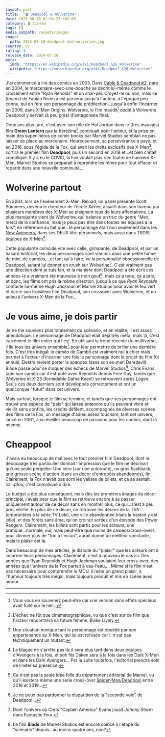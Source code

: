 ```yaml
---
layout: post
title:  "🎬 Deadpool & Wolverine"
date: 2025-08-10 01:34:27 +02:00
category: 🎬 Cinéma
tags: []
media_subpath: /assets/images
image:
  path: 2025-08-10-deadpool-and-wolverine.jpg
country: US
rating: 4
release_date: 2024-07-26
meta:
  imdb: "https://en.wikipedia.org/wiki/Deadpool_%26_Wolverine"
  wikipedia: "https://en.wikipedia.org/wiki/Deadpool_%26_Wolverine"
---
```


J'ai commencé à lire des comics en 2003. Dans [Cable & Deadpool #2](https://marvel.fandom.com/wiki/Cable_%26_Deadpool_Vol_1_2), paru en 2004, le mercenaire-avec-une-bouche se décrit lui-même comme le croisement entre "Ryan Renolds" et un shar-peï. Croyez-le ou non, mais ce _fancast_ de <wiki>Fabian Nicieza</wiki> est parvenu jusqu'à l'acteur, à l'époque peu connu, qui en fera son personnage de prédilection...jusqu'à enfin l'incarner en 2009, dans <wiki>X-Men Origins: Wolverine</wiki>, le film maudit[^1] dédié à Wolverine. Deadpool y servait (à peu près) d'antagoniste final.

Deux ans plus tard, c'est avec son rôle de Hal Jordan dans le (très mauvais) film **Green Lantern** que la bérézina[^2] continuait pour l'acteur, et la prise en main des super-héros de comic books par Marvel Studios semblait ne pas laisser de place au mercenaire. Heureusement, sa persévérance a payé, et en 2016, sous l'égide de la Fox, qui avait les droits exclusifs des X-Men[^3], sortira le premier film **Deadpool**, puis un second en 2018 et...et bien c'était compliqué. Il y a eu le COVID, la Fox voulait plus rien foutre de l'univers X-Men, Marvel Studios se préparait à reprendre les rênes pour tout effacer et repartir dans une nouvelle continuité,...

# Wolverine partout

En 2004, lors de l'évènement <wiki lang="en">X-Men: Reload</wiki>, un panel présente Scott Summers, devenu le directeur de l'école Xavier, assailli dans son bureau par plusieurs membres des X-Men se plaignant tous de leurs affectations. La plus marquante vient de Wolverine, qui balance un truc du genre "Mec, merci de la confiance, mais je peux pas être dans toutes les équipes à la fois", en référence au fait que...le personnage était non seulement dans les [New Avengers](/posts/thunderbolts/), dans ses DEUX titre personnels, mais aussi dans TROIS équipes de X-Men[^4].

Cette popularité coïncide vite avec celle, grimpante, de Deadpool, et par un hasard éditorial, les deux personnages sont vite mis dans une petite tonne de mini, de caméos,...et tant qu'à faire, vu la personnalité obsessionnelle de Deadpool, autant lui donner un crush sur Wolverine[^5]. C'est vraiment pas une direction dont je suis fan, et la manière dont Deadpool a été écrit ces années-là a vraiment été mauvaise à mon gout[^6], mais ça a tenu, ça a pris, et donc, les films ont pris la même direction, jusqu'à ce que _Ryan Reynolds_ contacte lui-même _Hugh Jackman_ et Marvel Studios pour avoir le feu vert et écrire son troisième film Deadpool, son crossover avec Wolverine, et un adieu à l'univers X-Men de la Fox...

# Je vous aime, je dois partir

Je ne me souviens plus totalement du scénario, et en réalité, il est assez anecdotique. Le personnage de Deadpool était déjà très méta, mais là, c'est carrément le film entier qui l'est. En utilisant la trend récente du multiverse, il lie tous les univers ensemble[^7] pour leur permettre de briller une dernière fois. C'est très inégal: le caméo de Gambit est vraiment nul à chier mais permet à l'acteur d'incarner une fois le personnage dont le projet de film fût annulé, Elektra revient porter le spandex (sans son ex-mari Daredevil), Blade passe pour se moquer des échecs de Marvel Studios[^8], Chris Evans tape son caméo car il est pote avec Reynolds depuis <wiki>Free Guy</wiki>, tandis que Wolverine et X-23 (formidable Dafne Keen!) se retrouvent après <wiki page="Logan (film)">Logan</wiki>. Seuls ces deux derniers sont développés correctement et ont un quelconque "futur" dans cet univers.

Mais surtout, lorsque le film se termine, et tandis que ses personnages ont trouvé une espèce de "paix" qui laisse entendre qu'ils peuvent vivre et vieillir sans conflits, les crédits défilent, accompagnés de diverses scènes des films de la Fox, un message d'adieu assez touchant, tant cet univers, lancé en 2001, a su éveiller beaucoup de passions pour les comics, dont la mienne.

# Cheappool

J'avais eu beaucoup de mal avec le tout premier film Deadpool, dont le découpage très particulier donnait l'impression que le film ne décrivait qu'une seule péripétie: Une intro (sur une autoroute), un gros flashback, une grosse scène d'action (dans un décor d'entrepôts abandonnés), fin. Clairement, la Fox n'avait pas sorti les valises de billets, et ça se sentait. Ici...pfou, c'est compliqué à dire.

Le budget a été plus conséquent, mais dès les premières images du décor principal, j'avais peur que le film se retrouve encore à se passer uniquement autour de ce décor sans en montrer plus, ce qui...s'est à peu près vérifié. En plus de ce décor, on retrouve les décors de la TVA (empruntées à la série TV Loki), une ville abandonnée (mais la baston y est jolie), et des forêts sans âme, qu'on croirait sorties d'un épisode des Power Rangers. Clairement, les billets sont partis pour les acteurs, une pratique...normale, oui, mais peut-être que moins de caméos/cross-overs, pour donner plus de "fric à l'écran", aurait donné un meilleur spectacle, mais le plaisir est là.

Dans beaucoup de mes articles, je discute du "plaisir" que les acteurs ont à incarner leurs personnages. Clairement, c'est à nouveau le cas ici. Des années que Ryan Reynolds et Hugh Jackman voulaient leur cross-over, des années que l'univers de la Fox partait à vau-l'eau,... Même si le film n'est pas nécessaire pour comprendre le MCU, il reste un grand plaisir, à l'humour toujours très inégal, mais toujours produit et mis en scène avec amour.

***
[^1]: Vous vous en souvenez peut-être car une version sans effets spéciaux avait fuité sur le net...
[^2]: L'échec ne fût que cinématographique, vu que c'est sur ce film que l'acteur rencontrera sa future femme, Blake Lively.
[^3]: Une situation ironique tant le personnage est obsédé par son appartenance au X-Men, qui lui est refusée car il n'est pas techniquement un mutant.
[^4]: La blague ne s'arrête pas là: il sera plus tard dans deux équipes d'Avengers à la fois, et son fils Daken sera à la fois dans les Dark X-Men et dans les Dark Avengers... Par la suite toutefois, l'éditorial prendra soin de limiter sa présence.
[^5]: Ca n'est pas la seule idée folle du département éditorial de Marvel, vu qu'il existera même une série cross-over [Spider-Man/Deadpool](https://marvel.fandom.com/wiki/Spider-Man/Deadpool_Vol_1) entre 2016 et 2019...
[^6]: Je ne peux pas pardonner la disparition de la "seconde voix" de Deadpool...
[^7]: Dont l'univers où <wiki page="Chris Evans (acteur)">Chris "Captain America" Evans</wiki> jouait _Johnny Storm_ dans <wiki page="Les Quatre Fantastiques (film, 2005)">Fantastic Four</wiki>.
[^8]: Le film **Blade** de Marvel Studios est encore coincé à l'étape du "scénario" depuis...au moins quatre ans, non?